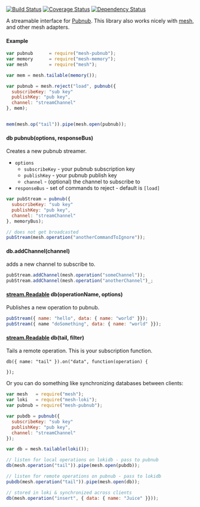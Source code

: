 [![Build Status](https://travis-ci.org/mojo-js/mesh-pubnub.svg)](https://travis-ci.org/mojo-js/mesh-pubnub) [![Coverage Status](https://coveralls.io/repos/mojo-js/mesh-pubnub/badge.svg?branch=master)](https://coveralls.io/r/mojo-js/mesh-pubnub?branch=master) [![Dependency Status](https://david-dm.org/mojo-js/mesh-pubnub.svg)](https://david-dm.org/mojo-js/mesh-pubnub)

A streamable interface for [Pubnub](http://www.pubnub.com/). This library also works nicely with [mesh](https://github.com/mojo-js/mesh.js), and other mesh adapters.

#### Example

```javascript
var pubnub      = require("mesh-pubnub");
var memory      = require("mesh-memory");
var mesh        = require("mesh");

var mem = mesh.tailable(memory());

var pubnub = mesh.reject("load", pubnub({
  subscribeKey: "sub key"
  publishKey: "pub key",
  channel: "streamChannel"
}, mem);


mem(mesh.op("tail")).pipe(mesh.open(pubnub));
```


#### db pubnub(options, responseBus)

Creates a new pubnub streamer.

- `options`
  - `subscribeKey` - your pubnub subscription key
  - `publishKey` - your pubnub publish key
  - `channel` - (optional) the channel to subscribe to
- `responseBus` - set of commands to reject - default is `[load]`

```javascript
var pubStream = pubnub({
  subscribeKey: "sub key"
  publishKey: "pub key",
  channel: "streamChannel"
}, memoryBus);

// does not get broadcasted
pubStream(mesh.operation("anotherCommandToIgnore"));
```

#### db.addChannel(channel)

adds a new channel to subscribe to.

```javascript
pubStream.addChannel(mesh.operation("someChannel"));
pubStream.addChannel(mesh.operation("anotherChannel")_;
```

#### [stream.Readable](https://nodejs.org/api/stream.html#stream_class_stream_readable) db(operationName, options)

Publishes a new operation to pubnub.

```javascript
pubStream({ name: "hello", data: { name: "world" }});
pubStream({ name "doSomething", data: { name: "world" }});
```

#### [stream.Readable](https://nodejs.org/api/stream.html#stream_class_stream_readable) db(tail, filter)

Tails a remote operation. This is your subscription function.

```
db({ name: "tail" }).on("data", function(operation) {

});

```

Or you can do something like synchronizing databases between clients:

```javascript
var mesh   = require("mesh");
var loki   = require("mesh-loki");
var pubnub = require("mesh-pubnub");

var pubdb = pubnub({
  subscribeKey: "sub key"
  publishKey: "pub key",
  channel: "streamChannel"
});

var db = mesh.tailable(loki());

// listen for local operations on lokidb - pass to pubnub
db(mesh.operation("tail")).pipe(mesh.open(pubdb));

// listen for remote operations on pubnub - pass to lokidb
pubdb(mesh.operation("tail")).pipe(mesh.open(db));

// stored in loki & synchronized across clients
db(mesh.operation("insert", { data: { name: "Juice" }}));
```

